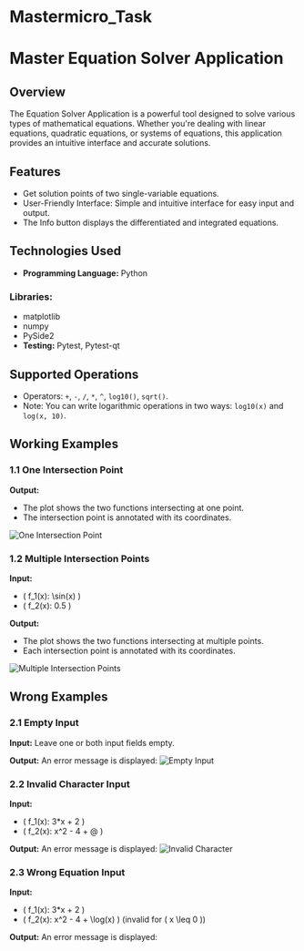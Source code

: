 # Mastermicro_Task
# Master Equation Solver Application



## Overview

The Equation Solver Application is a powerful tool designed to solve various types of mathematical equations. Whether you're dealing with linear equations, quadratic equations, or systems of equations, this application provides an intuitive interface and accurate solutions.

## Features

- Get solution points of two single-variable equations.
- User-Friendly Interface: Simple and intuitive interface for easy input and output.
- The Info button displays the differentiated and integrated equations.



## Technologies Used

- **Programming Language:** Python

### Libraries:
- matplotlib
- numpy
- PySide2
- **Testing:** Pytest, Pytest-qt

## Supported Operations

- Operators: `+`, `-`, `/`, `*`, `^`, `log10()`, `sqrt()`.
- Note: You can write logarithmic operations in two ways: `log10(x)` and `log(x, 10)`.

## Working Examples

### 1.1 One Intersection Point

**Output:**
- The plot shows the two functions intersecting at one point.
- The intersection point is annotated with its coordinates.

![One Intersection Point](Screenshot%202025-01-31%20at%208.13.32%20PM.png)  <!-- Update with actual image path -->

### 1.2 Multiple Intersection Points
**Input:**
- \( f_1(x): \sin(x) \)
- \( f_2(x): 0.5 \)

**Output:**
- The plot shows the two functions intersecting at multiple points.
- Each intersection point is annotated with its coordinates.

![Multiple Intersection Points](path/to/multiple_intersection_points_screenshot.png)  <!-- Update with actual image path -->

## Wrong Examples

### 2.1 Empty Input
**Input:** Leave one or both input fields empty.

**Output:** An error message is displayed: 
![Empty Input](path/to/empty_input_screenshot.png)  <!-- Update with actual image path -->

### 2.2 Invalid Character Input
**Input:**
- \( f_1(x): 3*x + 2 \)
- \( f_2(x): x^2 - 4 + @ \)

**Output:** An error message is displayed: 
![Invalid Character](path/to/invalid_character_screenshot.png)  <!-- Update with actual image path -->

### 2.3 Wrong Equation Input
**Input:**
- \( f_1(x): 3*x + 2 \)
- \( f_2(x): x^2 - 4 + \log(x) \) (invalid for \( x \leq 0 \))

**Output:** An error message is displayed: 
